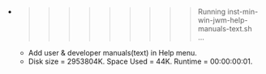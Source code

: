 * >>>>>>>>> Running inst-min-win-jwm-help-manuals-text.sh ...
  * Add user & developer manuals(text) in Help menu.
  * Disk size = 2953804K. Space Used = 44K. Runtime = 00:00:00:01.
